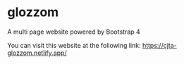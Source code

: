 # glozzom
A multi page website powered by Bootstrap 4

You can visit this website at the following link: https://cjta-glozzom.netlify.app/
